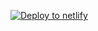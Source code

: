 [![Deploy to netlify](https://www.netlify.com/img/deploy/button.svg)](https://app.netlify.com/start/deploy?repository=https://github.com/MubeenAhmadShaikh/Courses/tree/main/JavaScript/Complete-JavaScript-Course/Small-Projects)
